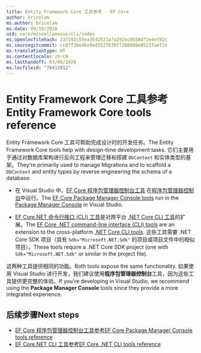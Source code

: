 ```yaml
---
title: Entity Framework Core 工具参考 - EF Core
author: bricelam
ms.author: bricelam
ms.date: 09/19/2018
uid: core/miscellaneous/cli/index
ms.openlocfilehash: 237192c55ea3542521a7a292ac8550d72e4ef82c
ms.sourcegitcommit: cc0ff36e46e9ed3527638f7208000e8521faef2e
ms.translationtype: HT
ms.contentlocale: zh-CN
ms.lasthandoff: 03/06/2020
ms.locfileid: "78412812"
---
```

# <a name="entity-framework-core-tools-reference"></a><span data-ttu-id="74e48-102">Entity Framework Core 工具参考</span><span class="sxs-lookup"><span data-stu-id="74e48-102">Entity Framework Core tools reference</span></span>

<span data-ttu-id="74e48-103">Entity Framework Core 工具可帮助完成设计时的开发任务。</span><span class="sxs-lookup"><span data-stu-id="74e48-103">The Entity Framework Core tools help with design-time development tasks.</span></span> <span data-ttu-id="74e48-104">它们主要用于通过对数据库架构进行反向工程来管理迁移和搭建 `DbContext` 和实体类型的基架。</span><span class="sxs-lookup"><span data-stu-id="74e48-104">They're primarily used to manage Migrations and to scaffold a `DbContext` and entity types by reverse engineering the schema of a database.</span></span>

* <span data-ttu-id="74e48-105">在 Visual Studio 中，[EF Core 程序包管理器控制台工具](powershell.md) 在[程序包管理器控制台](https://docs.microsoft.com/nuget/tools/package-manager-console)中运行。</span><span class="sxs-lookup"><span data-stu-id="74e48-105">The [EF Core Package Manager Console tools](powershell.md) run in the [Package Manager Console](https://docs.microsoft.com/nuget/tools/package-manager-console) in Visual Studio.</span></span>

* <span data-ttu-id="74e48-106">[EF Core.NET 命令行接口 (CLI) 工具](dotnet.md)是对跨平台 [.NET Core CLI 工具](https://docs.microsoft.com/dotnet/core/tools/)的扩展。</span><span class="sxs-lookup"><span data-stu-id="74e48-106">The [EF Core .NET command-line interface (CLI) tools](dotnet.md) are an extension to the cross-platform [.NET Core CLI tools](https://docs.microsoft.com/dotnet/core/tools/).</span></span> <span data-ttu-id="74e48-107">这些工具需要 .NET Core SDK 项目（具有 `Sdk="Microsoft.NET.Sdk"` 的项目或项目文件中的相似项目）。</span><span class="sxs-lookup"><span data-stu-id="74e48-107">These tools require a .NET Core SDK project (one with `Sdk="Microsoft.NET.Sdk"` or similar in the project file).</span></span>

<span data-ttu-id="74e48-108">这两种工具提供相同的功能。</span><span class="sxs-lookup"><span data-stu-id="74e48-108">Both tools expose the same functionality.</span></span> <span data-ttu-id="74e48-109">如果使用 Visual Studio 进行开发，我们建议使用**程序包管理器控制台**工具，因为这些工具提供更完整的体验。</span><span class="sxs-lookup"><span data-stu-id="74e48-109">If you're developing in Visual Studio, we recommend using the **Package Manager Console** tools since they provide a more integrated experience.</span></span>

## <a name="next-steps"></a><span data-ttu-id="74e48-110">后续步骤</span><span class="sxs-lookup"><span data-stu-id="74e48-110">Next steps</span></span>

* [<span data-ttu-id="74e48-111">EF Core 程序包管理器控制台工具参考</span><span class="sxs-lookup"><span data-stu-id="74e48-111">EF Core Package Manager Console tools reference</span></span>](powershell.md)
* [<span data-ttu-id="74e48-112">EF Core.NET CLI 工具参考</span><span class="sxs-lookup"><span data-stu-id="74e48-112">EF Core .NET CLI tools reference</span></span>](dotnet.md)
